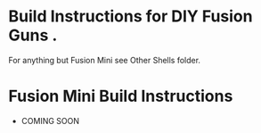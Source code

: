 # Build Instructions for DIY Fusion Guns .

For anything but Fusion Mini see Other Shells folder.

# Fusion Mini Build Instructions

  - COMING SOON
